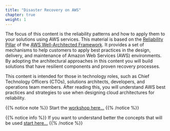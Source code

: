 ```yaml
---
title: "Disaster Recovery on AWS"
chapter: true
weight: 1
---
```


The focus of this content is the reliability patterns and how to apply them to your solutions using AWS services. This material is based on the [Reliability Pillar](https://d1.awsstatic.com/whitepapers/architecture/AWS-Reliability-Pillar.pdf?ref=reliability-refarch) of the [AWS Well-Architected Framework](https://aws.amazon.com/architecture/well-architected/?ref=reliability-refarch). 
It provides a set of mechanisms to help customers to apply best practices in the design, delivery, and maintenance of Amazon Web Services (AWS) environments. By adopting the architectural approaches in this content you will build solutions that have resilient components and proven recovery processes.

This content is intended for those in technology roles, such as Chief Technology Officers (CTOs), solutions architects, developers, and operations team members. After reading this, you will understand AWS best practices and strategies to use when designing cloud architectures for reliability.


{{% notice note %}}
Start the [workshop here...](prereqs.html)
{{% /notice %}}

{{% notice info %}}
If you want to understand better the concepts that will be used [start here...](intro.html)
{{% /notice %}}